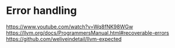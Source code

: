 # Error handling

https://www.youtube.com/watch?v=Wq8fNK98WGw
https://llvm.org/docs/ProgrammersManual.html#recoverable-errors
https://github.com/weliveindetail/llvm-expected

